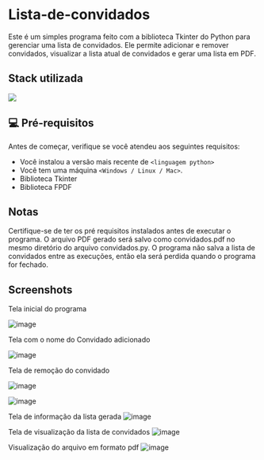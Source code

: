 # Lista-de-convidados
Este é um simples programa feito com a biblioteca Tkinter do Python para gerenciar uma lista de convidados. Ele permite adicionar e remover convidados, visualizar a lista atual de convidados e gerar uma lista em PDF.


## Stack utilizada

![](https://img.shields.io/badge/Python-3776AB?style=for-the-badge&logo=python&logoColor=white)


## 💻 Pré-requisitos

Antes de começar, verifique se você atendeu aos seguintes requisitos:

* Você instalou a versão mais recente de `<linguagem python>`
* Você tem uma máquina `<Windows / Linux / Mac>`.
* Biblioteca Tkinter
* Biblioteca FPDF

## Notas
Certifique-se de ter os pré requisitos instalados antes de executar o programa.
O arquivo PDF gerado será salvo como convidados.pdf no mesmo diretório do arquivo convidados.py.
O programa não salva a lista de convidados entre as execuções, então ela será perdida quando o programa for fechado.

    
## Screenshots

Tela inicial do programa

![image](https://user-images.githubusercontent.com/69442882/215297992-51376fbf-d51b-4f6a-97be-237153f5e8dd.png)

Tela com o nome do Convidado adicionado

![image](https://user-images.githubusercontent.com/69442882/215298016-d1fa8a9e-e78c-451d-9f5f-edbde5cd2a75.png)

Tela de remoção do convidado

![image](https://user-images.githubusercontent.com/69442882/215298051-91e1558f-39aa-4308-9af9-8f9b4d48c7cb.png)

![image](https://user-images.githubusercontent.com/69442882/215298055-793dbedc-36d9-45c1-b87d-efa700a8ce24.png)

Tela de informação da lista gerada
![image](https://user-images.githubusercontent.com/69442882/215298071-1d52439b-3b89-490c-a90b-45ad7d32d04d.png)

Tela de visualização da lista de convidados
![image](https://user-images.githubusercontent.com/69442882/215298151-ac68c0e3-1c4d-4b87-aa99-7b184e7f222e.png)

Visualização do arquivo em formato pdf
![image](https://user-images.githubusercontent.com/69442882/215298181-8c9b758f-2347-4982-a8ff-c73fb3e7acb4.png)






